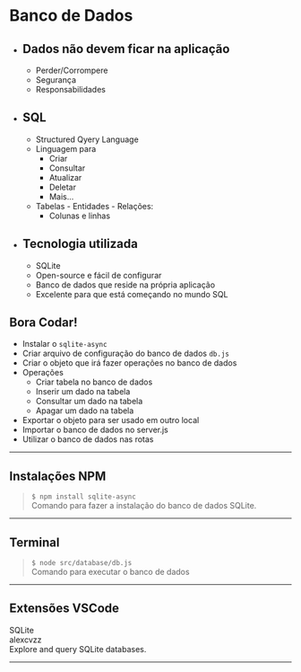 # Banco de Dados

- ## Dados não devem ficar na aplicação
    - Perder/Corrompere
    - Segurança
    - Responsabilidades
- ## SQL
    - Structured Qyery Language
    - Linguagem para
        - Criar
        - Consultar
        - Atualizar
        - Deletar
        - Mais...
    - Tabelas - Entidades - Relações:
        - Colunas e linhas
- ## Tecnologia utilizada
    - SQLite
    - Open-source e fácil de configurar
    - Banco de dados que reside na própria aplicação
    - Excelente para que está começando no mundo SQL

## Bora Codar!

- Instalar o `sqlite-async`
- Criar arquivo de configuração do banco de dados `db.js`
- Criar o objeto que irá fazer operações no banco de dados
- Operações
    - Criar tabela no banco de dados
    - Inserir um dado na tabela
    - Consultar um dado na tabela
    - Apagar um dado na tabela
- Exportar o objeto para ser usado em outro local
- Importar o banco de dados no server.js
- Utilizar o banco de dados nas rotas

---
## Instalações NPM

>`$ npm install sqlite-async`  
Comando para fazer a instalação do banco de dados SQLite.  

---

## Terminal

>`$ node src/database/db.js`  
Comando para executar o banco de dados  

---

## Extensões VSCode
SQLite  
alexcvzz  
Explore and query SQLite databases.  

---